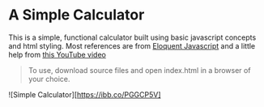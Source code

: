 # A Simple Calculator

This is a simple, functional calculator built using basic javascript concepts and html styling.
Most references are from [Eloquent Javascript](eloquentjavascript.net) and a little help from 
[this YouTube video](https://www.youtube.com/watch?v=6v4vBXL-qkY "Coding A Calculator In Pure HTML CSS and JavaScript - Tutorial/SpeedCoding")

> To use, download source files and open index.html in a browser of your choice. 

![Simple Calculator][https://ibb.co/PGGCP5V]
